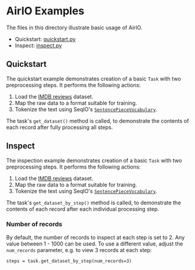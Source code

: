 # AirIO Examples

The files in this directory illustrate basic usage of AirIO.

* Quickstart: [quickstart.py](quickstart.py)
* Inspect: [inspect.py](inspect.py)

## Quickstart

The quickstart example demonstrates creation of a basic `Task` with two
preprocessing steps. It performs the following actions:

1. Load the [IMDB reviews][imdb_reviews] dataset.
2. Map the raw data to a format suitable for training.
3. Tokenize the text using SeqIO's
[`SentencePieceVocabulary`][seqio_vocabularies].

The task's `get_dataset()` method is called, to demonstrate the contents of
each record after fully processing all steps.

## Inspect

The inspection example demonstrates creation of a basic `Task` with two
preprocessing steps. It performs the following actions:

1. Load the [IMDB reviews][imdb_reviews] dataset.
2. Map the raw data to a format suitable for training.
3. Tokenize the text using SeqIO's
[`SentencePieceVocabulary`][seqio_vocabularies].

The task's `get_dataset_by_step()` method is called, to demonstrate the contents
of each record after each individual processing step.

### Number of records

By default, the number of records to inspect at each step is set to 2. Any value
between 1 - 1000 can be used. To use a different value, adjust the `num_records`
parameter, e.g. to view 3 records at each step:

```
steps = task.get_dataset_by_step(num_records=3)
```


[imdb_reviews]: https://www.tensorflow.org/datasets/catalog/imdb_reviews
[seqio_vocabularies]: https://github.com/google/seqio/blob/main/seqio/vocabularies.py